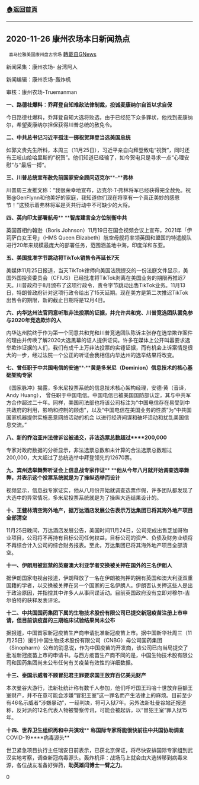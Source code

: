 ###  [:house:返回首頁](https://github.com/ourhimalayas/txt)
---

## 2020-11-26 康州农场本日新闻热点
` 喜马拉雅美国康州盘古农场` [轉載自GNews](https://gnews.org/zh-hans/591868/)

新闻采集：康州农场- 台湾阿人

新闻编辑：康州农场-轰炸机

审核：康州农场-Truemanman

**一、路德社爆料：乔拜登自知难敌法律制裁，投诚麦康纳尔自首以求自保**

今日路德社爆料，乔拜登自知大选将败选，由于已经犯下众多罪状，他找到麦康纳尔，希望麦康纳尔担保获得川普总统的赦免令。

**二、中共总书记习近平孤注一掷祝贺拜登当选美国总统**

如郭文贵先生所料，本周三（11月25日），习近平亲自向拜登致电“祝贺”，同时还有王岐山给哈里斯的“祝贺”。他们知道已经输了，如今贺电只是寻求一点“心理安慰”与“最后一搏”。

**三、川普总统宣布赦免前国家安全顾问迈克尔****–****弗林**

川普周三发推文称：“我很荣幸地宣布，迈克尔·T·弗林将军已经获得完全赦免。祝贺@GenFlynn和他美好的家庭，我知道你们现在将享有一个真正美妙的感恩节！”这预示着弗林将军是灭共行动中不可缺少的大将。

**四、英向印太部署航母**** ****智库建言全方位制衡中共**

英国首相约翰逊（Boris Johnson）11月19日在国会视频会议上宣布，2021年「伊莉萨白女王号」（HMS Queen Elizabeth）航空母舰将率领英国和盟国的特遣舰队进行20年来规模最庞大的部署任务，范围涵盖地中海，印度洋和东亚。

**五、美国批准字节跳动将****TikTok****销售令再延长****7****天**

美媒体11月25日报道，当天TikTok律师向美国法院提交的一份法庭文件显示，美国外国投资委员会（CFIUS）已经批准将TikTok剥离在美国业务的期限再推迟7天。川普政府于8月颁布了这项行政令，责令字节跳动出售TikTok业务。11月13日，特朗普政府针对这项行政令给出了15天延期。现在美方是第二次推迟TikTok出售令的期限，新的截止日期将是12月4日。

**六、内华达州法官同意听取非法投票的证据，并允许共和党、川普竞选团队罢免参与****2020****年竞选欺诈的人**

内华达州院终于作为第一个同意共和党和川普竞选团队陈诉主张存在选举欺诈案件的理由并传唤了解2020大选黑幕的证人提供证词。许多在媒体上公开叫嚣要求选举欺诈证据的人们，我们有成千上万非法投票的实锤证据，而有机会上诉案情是很大的一步，经过法院一个公正的听证会我相信内华达州的选举结果将改变。

**七、曾任职于中共国电信的安迪****·****黄是多米尼（****Dominion****）信息技术的核心基础架构专家**

《国家脉冲》揭露，多米尼投票系统的信息技术核心架构经理，安德·黄（音译，Andy Huang）， 曾任职于中国电信。中国电信已被美国国防部认定，其与中共军方合作超过二十年。同样，美国司法部也将该公司标注为“中国电信存在易受到中共政府的利用，影响和控制的顾虑”，以及“中国电信在美国业务的性质”为“中共国国家机器提供实施恶意网络活动的机会 以进行经济间谍和破坏活动和扰乱美国信息交流。”

**八、新的乔治亚州法律诉讼被递交，非法选票总数超过****200,000**

专家对政府数据的分析显示，非法选票总数和未计算的合法选票总数超过200,000，大大超过了总统选举中拜登领先的12670票。

**九、宾州选举舞弊听证会上信息战专家作证**** ****他从今年八月就开始调查选举舞弊，并表示这个投票系统就是为了操纵选举而设计**

视频显示，信息战专家证实，他从八月份开始就调查选票作假，许多团队都发现了大选中的异常情况，多米尼投票系统就是为了操纵大选结果设计的。

**十、王健林清空海外地产，据万达酒店发展公告表示万达集团已将其海外地产项目全部清空**

11月25日晚间，万达酒店发展公告，美国时间11月24日，公司完成出售芝加哥物业项目，公司将不再持有目标公司任何权益，目标公司的资产、负债及财务业绩将不再综合计入公司的综合财务报表。至此，万达集团已将其海外地产项目全部清空。

**十一、伊朗用被监禁的英裔澳大利亚学者交换被关押在国外的三名伊朗人**

据伊朗国家电视台报道，伊朗释放了一名在伊朗被拘押的拥有英国和澳大利亚双重国籍的学者，以交换被关押在另一个国家的三名伊朗人。伊朗否认关押这些人是出于政治原因，并指控其中许多人从事间谍活动。目前英国政府没有立即对穆尔-吉尔伯特的获释发表评论。

**十二、中共国国药集团下属的生物技术股份有限公司已提交新冠疫苗注册上市申请，但目前该疫苗的三期临床试验结果尚未公布**

据报道，中国首家新冠疫苗生产商申请批准新冠疫苗上市。据中国新华社周三（11月25日）援引中国生物技术股份有限公司（CNBG）母公司国药集团（Sinopharm）公布的消息说，作为中国疫苗的开发商，该公司已向当局提交了批准新冠疫苗上市的申请书。与西方疫苗生产商不同的是，中国生物技术股有限公司和国药集团尚未公布任何有关疫苗有效性的详细数据。

**十三、泰国示威者不顾冒犯君主罪要求国王放弃百亿美元财产**

本次曼谷大游行，法新社统计称有数千人参加，他们呼吁国王玛哈十世放弃巨额王室财产，并不在意可能会涉嫌“冒犯王室”这一罪名而产生法律上的麻烦。目前至少有46名示威者“涉嫌暴动”，一经判决，将可入狱7年。另外法新社曼谷站还报道称，反对派的12名代表人物被警察传讯，可能会被起诉，以“冒犯王室”罪入狱15年。

**十四、世界卫生组织再和中共演戏**** ****称国际专家将能很快前往中共国协助调查****COVID-19****病毒源头**

世卫紧急项目执行主任瑞安日前表示，已获北京保证，将尽快安排国际专家组到武汉实地考察，调查新冠病毒源头。轰炸机评：战场马上就会由大选转移到病毒来源，各位战友准备好弹药，**助英雄闫博士一臂之力**。

0
